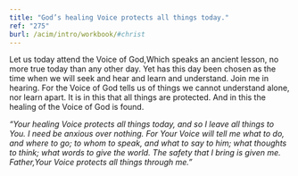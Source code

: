 ```yaml
---
title: "God’s healing Voice protects all things today."
ref: "275"
burl: /acim/intro/workbook/#christ
---
```


Let us today attend the Voice of God,Which speaks an ancient lesson, no
more true today than any other day. Yet has this day been chosen as the
time when we will seek and hear and learn and understand. Join me in
hearing. For the Voice of God tells us of things we cannot understand
alone, nor learn apart. It is in this that all things are protected. And
in this the healing of the Voice of God is found.

*“Your healing Voice protects all things today, and so I leave all
things to You. I need be anxious over nothing. For Your Voice will tell
me what to do, and where to go; to whom to speak, and what to say to
him; what thoughts to think; what words to give the world. The safety
that I bring is given me. Father,Your Voice protects all things through
me.”*

